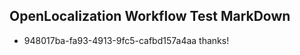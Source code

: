 ## OpenLocalization Workflow Test MarkDown
* 948017ba-fa93-4913-9fc5-cafbd157a4aa thanks!

<!--HONumber=Jul16_HO4-->


